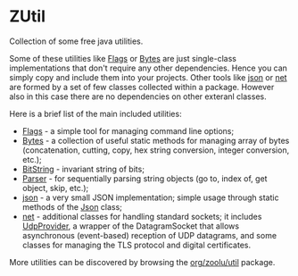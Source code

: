# ZUtil

Collection of some free java utilities.

Some of these utilities like [Flags](https://github.com/zoolu-org/zutil/blob/main/src/org/zoolu/util/Flags.java) or [Bytes](https://github.com/zoolu-org/zutil/blob/main/src/org/zoolu/util/Bytes.java) are just single-class implementations that don't require any other dependencies. Hence you can simply copy and include them into your projects.
Other tools like [json](https://github.com/zoolu-org/zutil/tree/main/src/org/zoolu/util/json) or [net](https://github.com/zoolu-org/zutil/tree/main/src/org/zoolu/net) are formed by a set of few classes collected within a package. However also in this case there are no dependencies on other exteranl classes.

Here is a brief list of the main included utilities:
* [Flags](https://github.com/zoolu-org/zutil/blob/main/src/org/zoolu/util/Flags.java) - a simple tool for managing command line options;
* [Bytes](https://github.com/zoolu-org/zutil/blob/main/src/org/zoolu/util/Bytes.java) - a collection of useful static methods for managing array of bytes (concatenation, cutting, copy, hex string conversion, integer conversion, etc.);
* [BitString](https://github.com/zoolu-org/zutil/blob/main/src/org/zoolu/util/BitString.java) - invariant string of bits;
* [Parser](https://github.com/zoolu-org/zutil/blob/main/src/org/zoolu/util/Parser.java) - for sequentially parsing string objects (go to, index of, get object, skip, etc.);
* [json](https://github.com/zoolu-org/zutil/tree/main/src/org/zoolu/util/json) - a very small JSON implementation; simple usage through static methods of the [Json](https://github.com/zoolu-org/zutil/blob/main/src/org/zoolu/util/json/Json.java) class;
* [net](https://github.com/zoolu-org/zutil/tree/main/src/org/zoolu/net) - additional classes for handling standard sockets; it includes [UdpProvider](https://github.com/zoolu-org/zutil/blob/main/src/org/zoolu/net/UdpProvider.java), a wrapper of the DatagramSocket that allows asynchronous (event-based) reception of UDP datagrams, and some classes for managing the TLS protocol and digital certificates.

More utilities can be discovered by browsing the [org/zoolu/util](https://github.com/zoolu-org/zutil/tree/main/src/org/zoolu/util) package.
